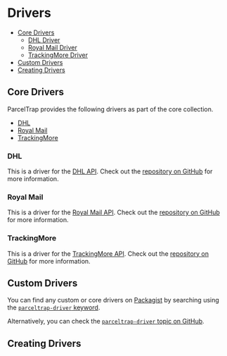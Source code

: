 # Drivers

- [Core Drivers](#core-drivers)
    - [DHL Driver](#driver-dhl)
    - [Royal Mail Driver](#driver-royal-mail)
    - [TrackingMore Driver](#driver-trackingmore)
- [Custom Drivers](#custom-drivers)
- [Creating Drivers](#creating-drivers)

<a name="core-drivers"></a>
## Core Drivers

ParcelTrap provides the following drivers as part of the core collection.

- [DHL](#driver-dhl)
- [Royal Mail](#driver-royal-mail)
- [TrackingMore](#driver-trackingmore)

<a name="driver-dhl"></a>
### DHL

This is a driver for the [DHL API][dhl]. Check out the [repository on GitHub][repo-dhl] for more information.

<a name="driver-royal-mail"></a>
### Royal Mail

This is a driver for the [Royal Mail API][royal-mail]. Check out the [repository on GitHub][repo-royal-mail] for more information.

<a name="driver-trackingmore"></a>
### TrackingMore

This is a driver for the [TrackingMore API][trackingmore]. Check out the [repository on GitHub][repo-trackingmore] for more information.

<a name="custom-drivers"></a>
## Custom Drivers

You can find any custom or core drivers on [Packagist][packagist] by searching using the [`parceltrap-driver` keyword][packagist-drivers].

Alternatively, you can check the [`parceltrap-driver` topic on GitHub][github-drivers].

<a name="creating-drivers"></a>
## Creating Drivers

[dhl]: https://dhl.com
[github-drivers]: https://github.com/topics/parceltrap-driver
[packagist]: https://packagist.org
[packagist-drivers]: https://packagist.org/explore?tags=parceltrap%20driver
[repo-dhl]: https://github.com/parceltrap/driver-dhl
[repo-royal-mail]: https://github.com/parceltrap/driver-royal-mail
[repo-trackingmore]: https://github.com/parceltrap/driver-trackingmore
[royal-mail]: https://royalmail.com
[trackingmore]: https://trackingmore.com
